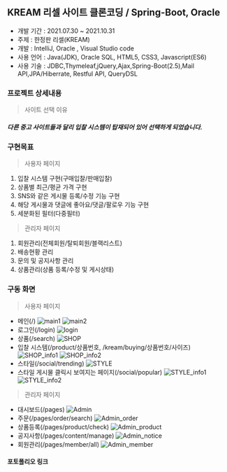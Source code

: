 ## KREAM 리셀 사이트 클론코딩 / Spring-Boot, Oracle
 * 개발 기간 : 2021.07.30 ~ 2021.10.31
 * 주제 : 한정판 리셀(KREAM)
 * 개발 : IntelliJ, Oracle , Visual Studio code
 * 사용 언어 : Java(JDK), Oracle SQL, HTML5, CSS3, Javascript(ES6)
 * 사용 기술 : JDBC,Thymeleaf,jQuery,Ajax,Spring-Boot(2.5),Mail API,JPA/Hiberrate, Restful API, QueryDSL

### 프로젝트 상세내용 ###
> 사이트 선택 이유 <br>
##### 다른 중고 사이트들과 달리 입찰 시스템이 탑재되어 있어 선택하게 되었습니다.

### 구현목표 ###
> 사용자 페이지
1. 입찰 시스템 구현(구매입찰/판매입찰)
2. 상품별 최근/평균 가격 구현
3. SNS와 같은 게시물 등록/수정 기능 구현
4. 해당 게시물과 댓글에 좋아요/댓글/팔로우 기능 구현
5. 세분화된 필터(다중필터)

>관리자 페이지
1. 회원관리(전체회원/탈퇴회원/블랙리스트)
2. 배송현황 관리
3. 문의 및 공지사항 관리
4. 상품관리(상품 등록/수정 및 게시상태)

### 구동 화면 ###
> 사용자 페이지
* 메인(/)
![main1](/capture_image/main1.png)
![main2](/capture_image/main2.png)
* 로그인(/login)
![login](/capture_image/login.png)
* 상품(/search)
![SHOP](/capture_image/shop.png)
* 입찰 시스템(/product/상품번호, /kream/buying/상품번호/사이즈)
![SHOP_info1](/capture_image/shop1.png)
![SHOP_info2](/capture_image/shop2.png)
* 스타일(/social/trending)
![STYLE](/capture_image/style.png) 
* 스타일 게시물 클릭시 보여지는 페이지(/social/popular)
![STYLE_info1](/capture_image/style_info2.png)
![STYLE_info2](/capture_image/style_info1.png) 

> 관리자 페이지
* 대시보드(/pages)
![Admin](/capture_image/admin.png) 
* 주문(/pages/order/search)
![Admin_order](/capture_image/admin_order.png) 
* 상품등록(/pages/product/check)
![Admin_product](/capture_image/admin_product.png)
* 공지사항(/pages/content/manage)
![Admin_notice](/capture_image/admin_notice.png)
* 회원관리(/pages/member/all)
![Admin_member](/capture_image/admin_member.png)

#### 포토폴리오 링크 ####
> 
